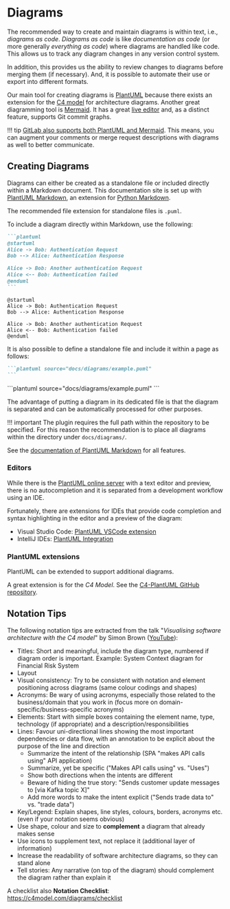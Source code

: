 # Diagrams

The recommended way to create and maintain diagrams is within text, i.e., *diagrams as code*.
*Diagrams as code* is like *documentation as code* (or more generally *everything as code*) where diagrams are handled like code.
This allows us to track any diagram changes in any version control system.

In addition, this provides us the ability to review changes to diagrams before merging them (if necessary).
And, it is possible to automate their use or export into different formats.

Our main tool for creating diagrams is [PlantUML](https://plantuml.com) because there exists an extension for the [C4 model](https://c4model.com) for architecture diagrams.
Another great diagramming tool is [Mermaid](https://mermaid.js.org/).
It has a great [live editor](https://mermaid.live) and, as a distinct feature, supports Git commit graphs.

!!! tip
    [GitLab also supports both PlantUML and Mermaid](https://docs.gitlab.com/ee/user/markdown.html#diagrams-and-flowcharts).
    This means, you can augment your comments or merge request descriptions with diagrams as well to better communicate.

## Creating Diagrams

Diagrams can either be created as a standalone file or included directly within a Markdown document.
This documentation site is set up with [PlantUML Markdown](https://github.com/mikitex70/plantuml-markdown), an extension for [Python Markdown](https://python-markdown.github.io/).

The recommended file extension for standalone files is `.puml`.

To include a diagram directly within Markdown, use the following:

``````markdown
```plantuml
@startuml
Alice -> Bob: Authentication Request
Bob --> Alice: Authentication Response

Alice -> Bob: Another authentication Request
Alice <-- Bob: Authentication failed
@enduml
```
``````

<div class="result" markdown>

```plantuml
@startuml
Alice -> Bob: Authentication Request
Bob --> Alice: Authentication Response

Alice -> Bob: Another authentication Request
Alice <-- Bob: Authentication failed
@enduml
```

</div>

It is also possible to define a standalone file and include it within a page as follows:

``````markdown
```plantuml source="docs/diagrams/example.puml"
```
``````

<div class="result" markdown>
```plantuml source="docs/diagrams/example.puml"
```
</div>

The advantage of putting a diagram in its dedicated file is that the diagram is separated and can be automatically processed for other purposes.

!!! important
    The plugin requires the full path within the repository to be specified.
    For this reason the recommendation is to place all diagrams within the directory under `docs/diagrams/`.

See the [documentation of PlantUML Markdown](https://github.com/mikitex70/plantuml-markdown#introduction) for all features.

### Editors

While there is the [PlantUML online server](http://www.plantuml.com/plantuml/) with a text editor and preview, there is no autocompletion and it is separated from a development workflow using an IDE.

Fortunately, there are extensions for IDEs that provide code completion and syntax highlighting in the editor and a preview of the diagram:

* Visual Studio Code: [PlantUML VSCode extension](https://marketplace.visualstudio.com/items?itemName=jebbs.plantuml)
* IntelliJ IDEs: [PlantUML Integration](https://plugins.jetbrains.com/plugin/7017-plantuml-integration)

### PlantUML extensions

PlantUML can be extended to support additional diagrams.

A great extension is for the *C4 Model*.
See the [C4-PlantUML GitHub repository](https://github.com/plantuml-stdlib/C4-PlantUML).

## Notation Tips

The following notation tips are extracted from the talk "*Visualising software architecture with the C4 model*" by Simon Brown ([YouTube](https://www.youtube.com/watch?v=x2-rSnhpw0g&t=1219s)):

* Titles: Short and meaningful, include the diagram type, numbered if diagram order is important.
  Example: System Context diagram for Financial Risk System
* Layout
* Visual consistency: Try to be consistent with notation and element positioning across diagrams (same colour codings and shapes)
* Acronyms: Be wary of using acronyms, especially those related to the business/domain that you work in (focus more on domain-specific/business-specific acronyms)
* Elements: Start with simple boxes containing the element name, type, technology (if appropriate) and a description/responsibilities
* Lines: Favour uni-directional lines showing the most important dependencies or data flow, with an annotation to be explicit about the purpose of the line and direction
    * Summarize the intent of the relationship (SPA "makes API calls using" API application)
    * Summarize, yet be specific ("Makes API calls using" vs. "Uses")
    * Show both directions when the intents are different
    * Beware of hiding the true story: "Sends customer update messages to [via Kafka topic X]"
    * Add more words to make the intent explicit ("Sends trade data to" vs. "trade data")
* Key/Legend: Explain shapes, line styles, colours, borders, acronyms etc. (even if your notation seems obvious)
* Use shape, colour and size to **complement** a diagram that already makes sense
* Use icons to supplement text, not replace it (additional layer of information)
* Increase the readability of software architecture diagrams, so they can stand alone
* Tell stories: Any narrative (on top of the diagram) should complement the diagram rather than explain it

A checklist also
**Notation Checklist**: https://c4model.com/diagrams/checklist
